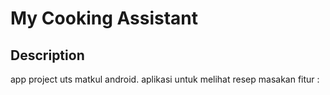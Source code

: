 # My Cooking Assistant

## Description

app project uts matkul android.
aplikasi untuk melihat resep masakan
fitur : 



